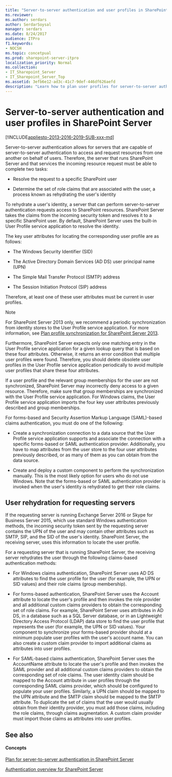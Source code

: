 ```yaml
---
title: "Server-to-server authentication and user profiles in SharePoint Server"
ms.reviewer: 
ms.author: serdars
author: SerdarSoysal
manager: serdars
ms.date: 8/24/2017
audience: ITPro
f1.keywords:
- NOCSH
ms.topic: concetpual
ms.prod: sharepoint-server-itpro
localization_priority: Normal
ms.collection:
- IT_Sharepoint_Server
- IT_Sharepoint_Server_Top
ms.assetid: 3efb6e12-ad3c-41c7-9def-446df626aefd
description: "Learn how to plan user profiles for server-to-server authentication in SharePoint Server."
---
```


# Server-to-server authentication and user profiles in SharePoint Server

[!INCLUDE[appliesto-2013-2016-2019-SUB-xxx-md](../includes/appliesto-2013-2016-2019-SUB-xxx-md.md)] 
  
Server-to-server authentication allows for servers that are capable of server-to-server authentication to access and request resources from one another on behalf of users. Therefore, the server that runs SharePoint Server and that services the incoming resource request must be able to complete two tasks: 
  
- Resolve the request to a specific SharePoint user
    
- Determine the set of role claims that are associated with the user, a process known as rehydrating the user's identity 
    
To rehydrate a user's identity, a server that can perform server-to-server authentication requests access to SharePoint resources. SharePoint Server takes the claims from the incoming security token and resolves it to a specific SharePoint user. By default, SharePoint Server uses the built-in User Profile service application to resolve the identity.
  
The key user attributes for locating the corresponding user profile are as follows:
  
- The Windows Security Identifier (SID)
    
- The Active Directory Domain Services (AD DS) user principal name (UPN)
    
- The Simple Mail Transfer Protocol (SMTP) address
    
- The Session Initiation Protocol (SIP) address
    
Therefore, at least one of these user attributes must be current in user profiles. 
  
> [!NOTE]
> For SharePoint Server 2013 only, we recommend a periodic synchronization from identity stores to the User Profile service application. For more information, see [Plan profile synchronization for SharePoint Server 2013](../administration/plan-profile-synchronization-for-sharepoint-server-2013.md). 
  
Furthermore, SharePoint Server expects only one matching entry in the User Profile service application for a given lookup query that is based on these four attributes. Otherwise, it returns an error condition that multiple user profiles were found. Therefore, you should delete obsolete user profiles in the User Profile service application periodically to avoid multiple user profiles that share these four attributes.
  
If a user profile and the relevant group memberships for the user are not synchronized, SharePoint Server may incorrectly deny access to a given resource. Therefore, make sure that group memberships are synchronized with the User Profile service application. For Windows claims, the User Profile service application imports the four key user attributes previously described and group memberships. 
  
For forms-based and Security Assertion Markup Language (SAML)-based claims authentication, you must do one of the following:
  
- Create a synchronization connection to a data source that the User Profile service application supports and associate the connection with a specific forms-based or SAML authentication provider. Additionally, you have to map attributes from the user store to the four user attributes previously described, or as many of them as you can obtain from the data source.
    
- Create and deploy a custom component to perform the synchronization manually. This is the most likely option for users who do not use Windows. Note that the forms-based or SAML authentication provider is invoked when the user's identity is rehydrated to get their role claims.
    
## User rehydration for requesting servers

If the requesting server is running Exchange Server 2016 or Skype for Business Server 2015, which use standard Windows authentication methods, the incoming security token sent by the requesting server contains the UPN of the user and may contain other attributes such as SMTP, SIP, and the SID of the user's identity. SharePoint Server, the receiving server, uses this information to locate the user profile.
  
For a requesting server that is running SharePoint Server, the receiving server rehydrates the user through the following claims-based authentication methods:
  
- For Windows claims authentication, SharePoint Server uses AD DS attributes to find the user profile for the user (for example, the UPN or SID values) and their role claims (group membership).
    
- For forms-based authentication, SharePoint Server uses the Account attribute to locate the user's profile and then invokes the role provider and all additional custom claims providers to obtain the corresponding set of role claims. For example, SharePoint Server uses attributes in AD DS, in a database such as a SQL Server database, or in an Lightweight Directory Access Protocol (LDAP) data store to find the user profile that represents the user (for example, the UPN or SID values). Your component to synchronize your forms-based provider should at a minimum populate user profiles with the user's account name. You can also create a custom claim provider to import additional claims as attributes into user profiles.
    
- For SAML-based claims authentication, SharePoint Server uses the AccountName attribute to locate the user's profile and then invokes the SAML provider and all additional custom claims providers to obtain the corresponding set of role claims. The user identity claim should be mapped to the Account attribute in user profiles through the corresponding SAML claims provider, which should be configured to populate your user profiles. Similarly, a UPN claim should be mapped to the UPN attribute and the SMTP claim should be mapped to the SMTP attribute. To duplicate the set of claims that the user would usually obtain from their identity provider, you must add those claims, including the role claims, through claims augmentation. A custom claim provider must import those claims as attributes into user profiles.
    
## See also

#### Concepts

[Plan for server-to-server authentication in SharePoint Server](plan-server-to-server-authentication.md)
  
[Authentication overview for SharePoint Server](authentication-overview.md)

